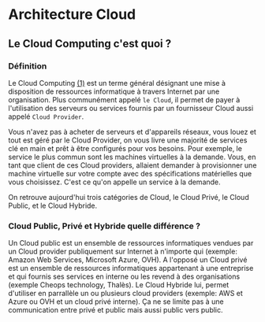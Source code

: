 # Architecture Cloud

## Le Cloud Computing c'est quoi ?

### Définition

Le Cloud Computing [(1)](https://www.cnil.fr/fr/definition/cloud-computing) est un terme général désignant une mise à disposition de ressources informatique à travers Internet par une organisation. Plus communément appelé `le Cloud`, il permet de payer à l'utilisation des serveurs ou services fournis par un fournisseur Cloud aussi appelé `Cloud Provider`.

Vous n'avez pas à acheter de serveurs et d'appareils réseaux, vous louez et tout est géré par le Cloud Provider, on vous livre une majorité de services clé en main et prêt à être configurés pour vos besoins. Pour exemple, le service le plus commun sont les machines virtuelles à la demande. Vous, en tant que client de ces Cloud providers, allaient demander à provisionner une machine virtuelle sur votre compte avec des spécifications matérielles que vous choisissez. C'est ce qu'on appelle un service à la demande.

On retrouve aujourd'hui trois catégories de Cloud, le Cloud Privé, le Cloud Public, et le Cloud Hybride.

### Cloud Public, Privé et Hybride quelle différence ?

Un Cloud public est un ensemble de ressources informatiques vendues par un Cloud provider publiquement sur Internet à n'importe qui (exemple: Amazon Web Services, Microsoft Azure, OVH). A l'opposé un Cloud privé est un ensemble de ressources informatiques appartenant à une entreprise et qui fournis ses services en interne ou les revend à des organisations (exemple Cheops technology, Thalès). Le Cloud Hybride lui, permet d'utiliser en parrallèle un ou plusieurs cloud providers (exemple: AWS et Azure ou OVH et un cloud privé interne). Ça ne se limite pas à une communication entre privé et public mais aussi public vers public.

